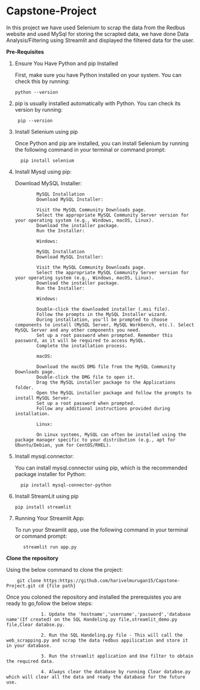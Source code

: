 # Capstone-Project
In this project we have used Selenium to scrap the data from the Redbus website and used MySql for storing the scrapted data, we have done Data Analysis/Filtering using Streamlit and displayed the filtered data for the user. 


**Pre-Requisites**
1. Ensure You Have Python and pip Installed

    First, make sure you have Python installed on your system. You can check this by running:

       python --version
   
2. pip is usually installed automatically with Python. You can check its version by running:

        pip --version
3. Install Selenium using pip

    Once Python and pip are installed, you can install Selenium by running the following command in your terminal or command prompt:

         pip install selenium

4. Install Mysql using pip:

      Download MySQL Installer:

               MySQL Installation
               Download MySQL Installer:
               
               Visit the MySQL Community Downloads page.
               Select the appropriate MySQL Community Server version for your operating system (e.g., Windows, macOS, Linux).
               Download the installer package.
               Run the Installer:
               
               Windows:
               
               MySQL Installation
               Download MySQL Installer:
               
               Visit the MySQL Community Downloads page.
               Select the appropriate MySQL Community Server version for your operating system (e.g., Windows, macOS, Linux).
               Download the installer package.
               Run the Installer:
               
               Windows:
               
               Double-click the downloaded installer (.msi file).
               Follow the prompts in the MySQL Installer wizard.
               During installation, you'll be prompted to choose components to install (MySQL Server, MySQL Workbench, etc.). Select MySQL Server and any other components you need.
               Set up a root password when prompted. Remember this password, as it will be required to access MySQL.
               Complete the installation process.
               
               macOS:
               
               Download the macOS DMG file from the MySQL Community Downloads page.
               Double-click the DMG file to open it.
               Drag the MySQL installer package to the Applications folder.
               Open the MySQL installer package and follow the prompts to install MySQL Server.
               Set up a root password when prompted.
               Follow any additional instructions provided during installation.

               Linux:

               On Linux systems, MySQL can often be installed using the package manager specific to your distribution (e.g., apt for Ubuntu/Debian, yum for CentOS/RHEL).

5. Install mysql.connector:

      You can install mysql.connector using pip, which is the recommended package installer for Python:

         pip install mysql-connector-python

6. Install StreamLit using pip

       pip install streamlit
   
7. Running Your Streamlit App:

   To run your Streamlit app, use the following command in your terminal or command prompt:

          streamlit run app.py

**Clone the repository**

Using the below command to clone the project:

        git clone https:https://github.com/harivelmurugan15/Capstone-Project.git cd {file path}


Once you coloned the repository and installed the prerequistes you are ready to go,follow the below steps:
                 
                 1. Update the 'hostname','username','password','database name'(If created) on the SQL Handeling.py file,streamlit_demo.py file,Clear databse.py.
                 
                 2. Run the SQL Handeling.py file - This will call the web_scrapping.py and scrap the data redbus appilication and store it in your database.
                 
                 3. Run the streamlit application and Use filter to obtain the required data.
                 
                 4. Always clear the database by running Clear databse.py which will clear all the data and ready the database for the future use.
   

